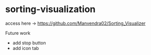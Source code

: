 # sorting-visualization
access here -> https://github.com/Manvendra02/Sorting_Visualizer

Future work
- add stop button
- add icon tab
